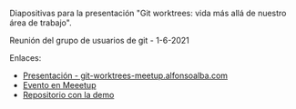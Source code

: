 Diapositivas para la presentación "Git worktrees: vida más allá de nuestro área de trabajo".

Reunión del grupo de usuarios de git - 1-6-2021


Enlaces:

* [Presentación - git-worktrees-meetup.alfonsoalba.com](https://git-worktrees-meetup.alfonsoalba.com)
* [Evento en Meeetup](https://www.meetup.com/Spanish-Git-Meetup/events/277959808/)
* [Repositorio con la demo](https://github.com/alfonso-slides/git-worktrees-demo)
